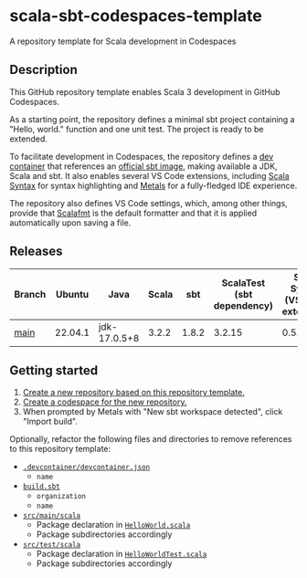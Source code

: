 # scala-sbt-codespaces-template

A repository template for Scala development in Codespaces

## Description

This GitHub repository template enables Scala 3 development in GitHub Codespaces.

As a starting point, the repository defines a minimal sbt project containing a "Hello, world." function and one unit test.
The project is ready to be extended.

To facilitate development in Codespaces, the repository defines a [dev container](https://containers.dev/) that references an [official sbt image](https://hub.docker.com/r/sbtscala/scala-sbt), making available a JDK, Scala and sbt.
It also enables several VS Code extensions, including [Scala Syntax](https://marketplace.visualstudio.com/items?itemName=scala-lang.scala) for syntax highlighting and [Metals](https://marketplace.visualstudio.com/items?itemName=scalameta.metals) for a fully-fledged IDE experience.

The repository also defines VS Code settings, which, among other things, provide that [Scalafmt](https://scalameta.org/scalafmt/) is the default formatter and that it is applied automatically upon saving a file.

## Releases

| Branch            | Ubuntu  | Java         | Scala         | sbt         | ScalaTest<br>(sbt dependency) | Scala Syntax<br>(VS Code extension) | Scala Metals<br>(VS Code extension) | Scalafmt<br>(via Scala Metals) |
| ----------------- | ------- | ------------ | ------------- | ----------- | ----------------------------- | ----------------------------------- | ----------------------------------- | ------------------------------ |
| [main](tree/main) | 22.04.1 | jdk-17.0.5+8 | 3.2.2         | 1.8.2       | 3.2.15                        | 0.5.6                               | 1.23.0                              | 3.7.3                          |

## Getting started

1. [Create a new repository based on this repository template.](https://docs.github.com/en/repositories/creating-and-managing-repositories/creating-a-repository-from-a-template)
2. [Create a codespace for the new repository.](https://docs.github.com/en/codespaces/developing-in-codespaces/creating-a-codespace-for-a-repository)
3. When prompted by Metals with "New sbt workspace detected", click "Import build".

Optionally, refactor the following files and directories to remove references to this repository template:
- [`.devcontainer/devcontainer.json`](.devcontainer/devcontainer.json)
  - `name`
- [`build.sbt`](build.sbt)
  - `organization`
  - `name`
- [`src/main/scala`](src/main/scala)
  - Package declaration in [`HelloWorld.scala`](src/main/scala/com/typeduke/helloworld/HelloWorld.scala)
  - Package subdirectories accordingly
- [`src/test/scala`](src/test/scala)
  - Package declaration in [`HelloWorldTest.scala`](src/test/scala/com/typeduke/helloworld/HelloWorldTest.scala)
  - Package subdirectories accordingly

